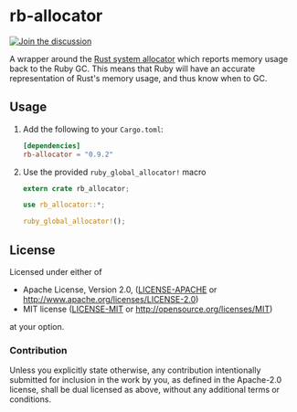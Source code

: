 # rb-allocator

[![Join the discussion](https://img.shields.io/badge/slack-chat-blue.svg)](https://join.slack.com/t/oxidize-rb/shared_invite/zt-16zv5tqte-Vi7WfzxCesdo2TqF_RYBCw)

A wrapper around the [Rust system allocator](https://doc.rust-lang.org/std/alloc/struct.System.html) which reports memory usage back to the Ruby GC. This means that Ruby will have an accurate representation of Rust's memory usage, and thus know when to GC.

## Usage

1. Add the following to your `Cargo.toml`:

   ```toml
   [dependencies]
   rb-allocator = "0.9.2"
   ```

2. Use the provided `ruby_global_allocator!` macro

   ```rust
   extern crate rb_allocator;

   use rb_allocator::*;

   ruby_global_allocator!();
   ```

## License

Licensed under either of

- Apache License, Version 2.0, ([LICENSE-APACHE](LICENSE-APACHE) or
  http://www.apache.org/licenses/LICENSE-2.0)
- MIT license ([LICENSE-MIT](LICENSE-MIT) or
  http://opensource.org/licenses/MIT)

at your option.

### Contribution

Unless you explicitly state otherwise, any contribution intentionally submitted
for inclusion in the work by you, as defined in the Apache-2.0 license, shall be
dual licensed as above, without any additional terms or conditions.
